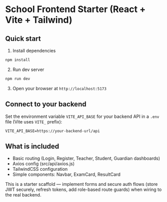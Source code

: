 # School Frontend Starter (React + Vite + Tailwind)

## Quick start

1. Install dependencies

```bash
npm install
```

2. Run dev server

```bash
npm run dev
```

3. Open your browser at `http://localhost:5173`

## Connect to your backend
Set the environment variable `VITE_API_BASE` for your backend API in a `.env` file (Vite uses `VITE_` prefix):

```
VITE_API_BASE=https://your-backend-url/api
```

## What is included
- Basic routing (Login, Register, Teacher, Student, Guardian dashboards)
- Axios config (src/api/axios.js)
- TailwindCSS configuration
- Simple components: Navbar, ExamCard, ResultCard

This is a starter scaffold — implement forms and secure auth flows (store JWT securely, refresh tokens, add role-based route guards) when wiring to the real backend.
